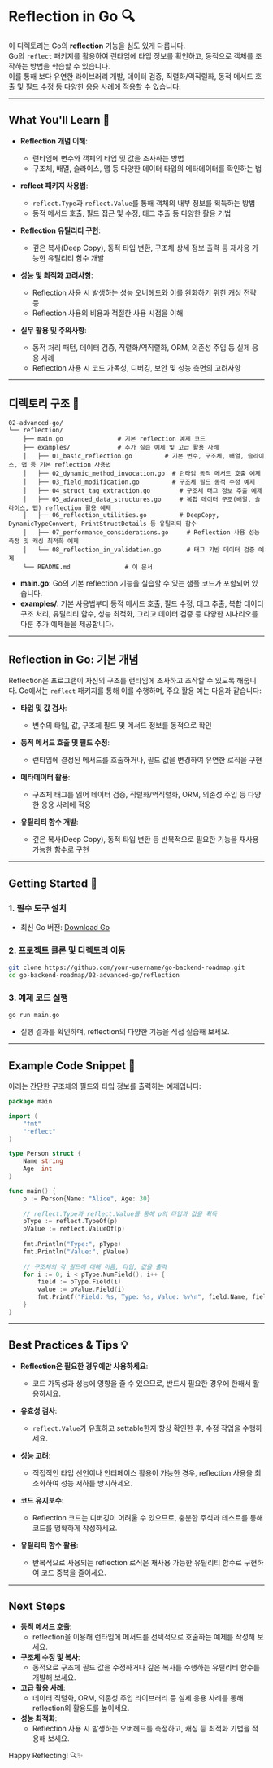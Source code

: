# Reflection in Go 🔍

이 디렉토리는 Go의 **reflection** 기능을 심도 있게 다룹니다.  
Go의 `reflect` 패키지를 활용하여 런타임에 타입 정보를 확인하고, 동적으로 객체를 조작하는 방법을 학습할 수 있습니다.  
이를 통해 보다 유연한 라이브러리 개발, 데이터 검증, 직렬화/역직렬화, 동적 메서드 호출 및 필드 수정 등 다양한 응용 사례에 적용할 수 있습니다.

---

## What You'll Learn 🎯

- **Reflection 개념 이해**:  
  - 런타임에 변수와 객체의 타입 및 값을 조사하는 방법
  - 구조체, 배열, 슬라이스, 맵 등 다양한 데이터 타입의 메타데이터를 확인하는 법

- **reflect 패키지 사용법**:  
  - `reflect.Type`과 `reflect.Value`를 통해 객체의 내부 정보를 획득하는 방법
  - 동적 메서드 호출, 필드 접근 및 수정, 태그 추출 등 다양한 활용 기법

- **Reflection 유틸리티 구현**:  
  - 깊은 복사(Deep Copy), 동적 타입 변환, 구조체 상세 정보 출력 등 재사용 가능한 유틸리티 함수 개발

- **성능 및 최적화 고려사항**:  
  - Reflection 사용 시 발생하는 성능 오버헤드와 이를 완화하기 위한 캐싱 전략 등
  - Reflection 사용의 비용과 적절한 사용 시점을 이해

- **실무 활용 및 주의사항**:  
  - 동적 처리 패턴, 데이터 검증, 직렬화/역직렬화, ORM, 의존성 주입 등 실제 응용 사례
  - Reflection 사용 시 코드 가독성, 디버깅, 보안 및 성능 측면의 고려사항

---

## 디렉토리 구조 📁

```plaintext
02-advanced-go/
└── reflection/
    ├── main.go               # 기본 reflection 예제 코드
    ├── examples/             # 추가 실습 예제 및 고급 활용 사례
    │   ├── 01_basic_reflection.go         # 기본 변수, 구조체, 배열, 슬라이스, 맵 등 기본 reflection 사용법
    │   ├── 02_dynamic_method_invocation.go  # 런타임 동적 메서드 호출 예제
    │   ├── 03_field_modification.go         # 구조체 필드 동적 수정 예제
    │   ├── 04_struct_tag_extraction.go        # 구조체 태그 정보 추출 예제
    │   ├── 05_advanced_data_structures.go     # 복합 데이터 구조(배열, 슬라이스, 맵) reflection 활용 예제
    │   ├── 06_reflection_utilities.go         # DeepCopy, DynamicTypeConvert, PrintStructDetails 등 유틸리티 함수
    │   ├── 07_performance_considerations.go     # Reflection 사용 성능 측정 및 캐싱 최적화 예제
    │   └── 08_reflection_in_validation.go       # 태그 기반 데이터 검증 예제
    └── README.md               # 이 문서
```

- **main.go**: Go의 기본 reflection 기능을 실습할 수 있는 샘플 코드가 포함되어 있습니다.
- **examples/**: 기본 사용법부터 동적 메서드 호출, 필드 수정, 태그 추출, 복합 데이터 구조 처리, 유틸리티 함수, 성능 최적화, 그리고 데이터 검증 등 다양한 시나리오를 다룬 추가 예제들을 제공합니다.

---

## Reflection in Go: 기본 개념

Reflection은 프로그램이 자신의 구조를 런타임에 조사하고 조작할 수 있도록 해줍니다. Go에서는 `reflect` 패키지를 통해 이를 수행하며, 주요 활용 예는 다음과 같습니다:

- **타입 및 값 검사**:  
  - 변수의 타입, 값, 구조체 필드 및 메서드 정보를 동적으로 확인

- **동적 메서드 호출 및 필드 수정**:  
  - 런타임에 결정된 메서드를 호출하거나, 필드 값을 변경하여 유연한 로직을 구현

- **메타데이터 활용**:  
  - 구조체 태그를 읽어 데이터 검증, 직렬화/역직렬화, ORM, 의존성 주입 등 다양한 응용 사례에 적용

- **유틸리티 함수 개발**:  
  - 깊은 복사(Deep Copy), 동적 타입 변환 등 반복적으로 필요한 기능을 재사용 가능한 함수로 구현

---

## Getting Started 🚀

### 1. 필수 도구 설치
- 최신 Go 버전: [Download Go](https://go.dev/dl/)

### 2. 프로젝트 클론 및 디렉토리 이동
```bash
git clone https://github.com/your-username/go-backend-roadmap.git
cd go-backend-roadmap/02-advanced-go/reflection
```

### 3. 예제 코드 실행
```bash
go run main.go
```
- 실행 결과를 확인하며, reflection의 다양한 기능을 직접 실습해 보세요.

---

## Example Code Snippet 📄

아래는 간단한 구조체의 필드와 타입 정보를 출력하는 예제입니다:

```go
package main

import (
    "fmt"
    "reflect"
)

type Person struct {
    Name string
    Age  int
}

func main() {
    p := Person{Name: "Alice", Age: 30}
    
    // reflect.Type과 reflect.Value를 통해 p의 타입과 값을 획득
    pType := reflect.TypeOf(p)
    pValue := reflect.ValueOf(p)
    
    fmt.Println("Type:", pType)
    fmt.Println("Value:", pValue)
    
    // 구조체의 각 필드에 대해 이름, 타입, 값을 출력
    for i := 0; i < pType.NumField(); i++ {
        field := pType.Field(i)
        value := pValue.Field(i)
        fmt.Printf("Field: %s, Type: %s, Value: %v\n", field.Name, field.Type, value)
    }
}
```

---

## Best Practices & Tips 💡

- **Reflection은 필요한 경우에만 사용하세요**:  
  - 코드 가독성과 성능에 영향을 줄 수 있으므로, 반드시 필요한 경우에 한해서 활용하세요.
  
- **유효성 검사**:  
  - `reflect.Value`가 유효하고 settable한지 항상 확인한 후, 수정 작업을 수행하세요.
  
- **성능 고려**:  
  - 직접적인 타입 선언이나 인터페이스 활용이 가능한 경우, reflection 사용을 최소화하여 성능 저하를 방지하세요.
  
- **코드 유지보수**:  
  - Reflection 코드는 디버깅이 어려울 수 있으므로, 충분한 주석과 테스트를 통해 코드를 명확하게 작성하세요.
  
- **유틸리티 함수 활용**:  
  - 반복적으로 사용되는 reflection 로직은 재사용 가능한 유틸리티 함수로 구현하여 코드 중복을 줄이세요.

---

## Next Steps

- **동적 메서드 호출**:  
  - reflection을 이용해 런타임에 메서드를 선택적으로 호출하는 예제를 작성해 보세요.
- **구조체 수정 및 복사**:  
  - 동적으로 구조체 필드 값을 수정하거나 깊은 복사를 수행하는 유틸리티 함수를 개발해 보세요.
- **고급 활용 사례**:  
  - 데이터 직렬화, ORM, 의존성 주입 라이브러리 등 실제 응용 사례를 통해 reflection의 활용도를 높이세요.
- **성능 최적화**:  
  - Reflection 사용 시 발생하는 오버헤드를 측정하고, 캐싱 등 최적화 기법을 적용해 보세요.

Happy Reflecting! 🔍✨